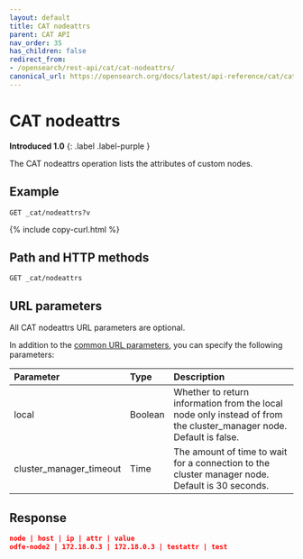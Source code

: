 ```yaml
---
layout: default
title: CAT nodeattrs
parent: CAT API
nav_order: 35
has_children: false
redirect_from:
- /opensearch/rest-api/cat/cat-nodeattrs/
canonical_url: https://opensearch.org/docs/latest/api-reference/cat/cat-nodeattrs/
---
```


# CAT nodeattrs
**Introduced 1.0**
{: .label .label-purple }

The CAT nodeattrs operation lists the attributes of custom nodes.

## Example

```
GET _cat/nodeattrs?v
```
{% include copy-curl.html %}

## Path and HTTP methods

```
GET _cat/nodeattrs
```

## URL parameters

All CAT nodeattrs URL parameters are optional.

In addition to the [common URL parameters]({{site.url}}{{site.baseurl}}/api-reference/cat/index), you can specify the following parameters:

Parameter | Type | Description
:--- | :--- | :---
local | Boolean | Whether to return information from the local node only instead of from the cluster_manager node. Default is false.
cluster_manager_timeout | Time | The amount of time to wait for a connection to the cluster manager node. Default is 30 seconds.


## Response

```json
node | host | ip | attr | value
odfe-node2 | 172.18.0.3 | 172.18.0.3 | testattr | test
```
